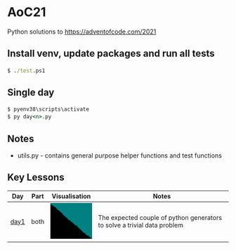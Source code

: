 # AoC21
Python solutions to https://adventofcode.com/2021

## Install venv, update packages and run all tests

```cmd
$ ./test.ps1
```

## Single day

```cmd
$ pyenv38\scripts\activate
$ py day<n>.py
```

## Notes

* utils.py - contains general purpose helper functions and test functions

## Key Lessons

Day | Part | Visualisation | Notes
--- | ---- | ------------- | -----
[day1](./day1.py) | both | ![Depth Map](./output/day1.png) | The expected couple of python generators to solve a trivial data problem
<!--
x|y| ![Image Title](./images/day20p1.png)
*|-| [bookmark](https://github.com/chrislast)
-->
